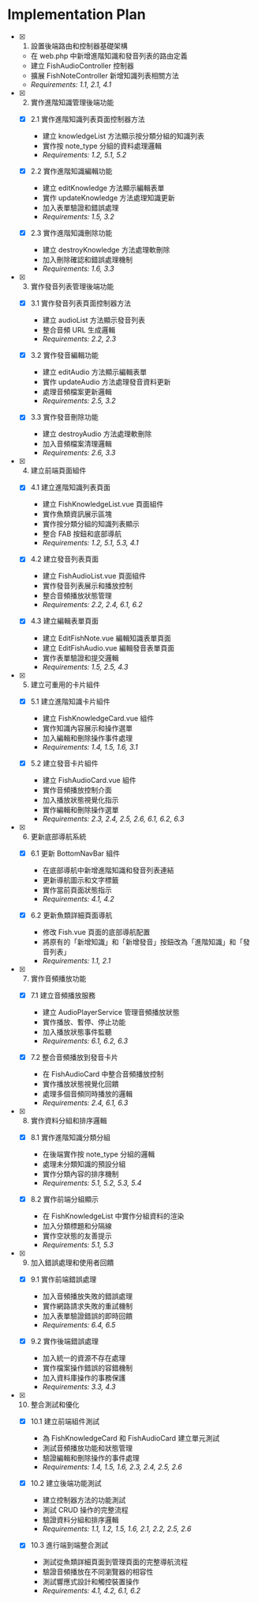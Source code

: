 # Implementation Plan

- [x] 1. 設置後端路由和控制器基礎架構

  - 在 web.php 中新增進階知識和發音列表的路由定義
  - 建立 FishAudioController 控制器
  - 擴展 FishNoteController 新增知識列表相關方法
  - _Requirements: 1.1, 2.1, 4.1_

- [x] 2. 實作進階知識管理後端功能

  - [x] 2.1 實作進階知識列表頁面控制器方法

    - 建立 knowledgeList 方法顯示按分類分組的知識列表
    - 實作按 note_type 分組的資料處理邏輯
    - _Requirements: 1.2, 5.1, 5.2_

  - [x] 2.2 實作進階知識編輯功能

    - 建立 editKnowledge 方法顯示編輯表單
    - 實作 updateKnowledge 方法處理知識更新
    - 加入表單驗證和錯誤處理
    - _Requirements: 1.5, 3.2_

  - [x] 2.3 實作進階知識刪除功能
    - 建立 destroyKnowledge 方法處理軟刪除
    - 加入刪除確認和錯誤處理機制
    - _Requirements: 1.6, 3.3_

- [x] 3. 實作發音列表管理後端功能

  - [x] 3.1 實作發音列表頁面控制器方法

    - 建立 audioList 方法顯示發音列表
    - 整合音頻 URL 生成邏輯
    - _Requirements: 2.2, 2.3_

  - [x] 3.2 實作發音編輯功能

    - 建立 editAudio 方法顯示編輯表單
    - 實作 updateAudio 方法處理發音資料更新
    - 處理音頻檔案更新邏輯
    - _Requirements: 2.5, 3.2_

  - [x] 3.3 實作發音刪除功能
    - 建立 destroyAudio 方法處理軟刪除
    - 加入音頻檔案清理邏輯
    - _Requirements: 2.6, 3.3_

- [x] 4. 建立前端頁面組件

  - [x] 4.1 建立進階知識列表頁面

    - 建立 FishKnowledgeList.vue 頁面組件
    - 實作魚類資訊展示區塊
    - 實作按分類分組的知識列表顯示
    - 整合 FAB 按鈕和底部導航
    - _Requirements: 1.2, 5.1, 5.3, 4.1_

  - [x] 4.2 建立發音列表頁面

    - 建立 FishAudioList.vue 頁面組件
    - 實作發音列表展示和播放控制
    - 整合音頻播放狀態管理
    - _Requirements: 2.2, 2.4, 6.1, 6.2_

  - [x] 4.3 建立編輯表單頁面
    - 建立 EditFishNote.vue 編輯知識表單頁面
    - 建立 EditFishAudio.vue 編輯發音表單頁面
    - 實作表單驗證和提交邏輯
    - _Requirements: 1.5, 2.5, 4.3_

- [x] 5. 建立可重用的卡片組件

  - [x] 5.1 建立進階知識卡片組件

    - 建立 FishKnowledgeCard.vue 組件
    - 實作知識內容展示和操作選單
    - 加入編輯和刪除操作事件處理
    - _Requirements: 1.4, 1.5, 1.6, 3.1_

  - [x] 5.2 建立發音卡片組件
    - 建立 FishAudioCard.vue 組件
    - 實作音頻播放控制介面
    - 加入播放狀態視覺化指示
    - 實作編輯和刪除操作選單
    - _Requirements: 2.3, 2.4, 2.5, 2.6, 6.1, 6.2, 6.3_

- [x] 6. 更新底部導航系統

  - [x] 6.1 更新 BottomNavBar 組件

    - 在底部導航中新增進階知識和發音列表連結
    - 更新導航圖示和文字標籤
    - 實作當前頁面狀態指示
    - _Requirements: 4.1, 4.2_

  - [x] 6.2 更新魚類詳細頁面導航
    - 修改 Fish.vue 頁面的底部導航配置
    - 將原有的「新增知識」和「新增發音」按鈕改為「進階知識」和「發音列表」
    - _Requirements: 1.1, 2.1_

- [x] 7. 實作音頻播放功能

  - [x] 7.1 建立音頻播放服務

    - 建立 AudioPlayerService 管理音頻播放狀態
    - 實作播放、暫停、停止功能
    - 加入播放狀態事件監聽
    - _Requirements: 6.1, 6.2, 6.3_

  - [x] 7.2 整合音頻播放到發音卡片
    - 在 FishAudioCard 中整合音頻播放控制
    - 實作播放狀態視覺化回饋
    - 處理多個音頻同時播放的邏輯
    - _Requirements: 2.4, 6.1, 6.3_

- [x] 8. 實作資料分組和排序邏輯

  - [x] 8.1 實作進階知識分類分組

    - 在後端實作按 note_type 分組的邏輯
    - 處理未分類知識的預設分組
    - 實作分類內容的排序機制
    - _Requirements: 5.1, 5.2, 5.3, 5.4_

  - [x] 8.2 實作前端分組顯示
    - 在 FishKnowledgeList 中實作分組資料的渲染
    - 加入分類標題和分隔線
    - 實作空狀態的友善提示
    - _Requirements: 5.1, 5.3_

- [x] 9. 加入錯誤處理和使用者回饋

  - [x] 9.1 實作前端錯誤處理

    - 加入音頻播放失敗的錯誤處理
    - 實作網路請求失敗的重試機制
    - 加入表單驗證錯誤的即時回饋
    - _Requirements: 6.4, 6.5_

  - [x] 9.2 實作後端錯誤處理
    - 加入統一的資源不存在處理
    - 實作檔案操作錯誤的容錯機制
    - 加入資料庫操作的事務保護
    - _Requirements: 3.3, 4.3_

- [x] 10. 整合測試和優化

  - [x] 10.1 建立前端組件測試

    - 為 FishKnowledgeCard 和 FishAudioCard 建立單元測試
    - 測試音頻播放功能和狀態管理
    - 驗證編輯和刪除操作的事件處理
    - _Requirements: 1.4, 1.5, 1.6, 2.3, 2.4, 2.5, 2.6_

  - [x] 10.2 建立後端功能測試

    - 建立控制器方法的功能測試
    - 測試 CRUD 操作的完整流程
    - 驗證資料分組和排序邏輯
    - _Requirements: 1.1, 1.2, 1.5, 1.6, 2.1, 2.2, 2.5, 2.6_

  - [x] 10.3 進行端到端整合測試
    - 測試從魚類詳細頁面到管理頁面的完整導航流程
    - 驗證音頻播放在不同瀏覽器的相容性
    - 測試響應式設計和觸控裝置操作
    - _Requirements: 4.1, 4.2, 6.1, 6.2_
